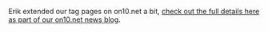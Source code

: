 Erik extended our tag pages on on10.net a bit, <a href="http://on10.net/Blogs/News/2013/" target="_blank" class="broken_link">check out the full details here as part of our on10.net news blog</a>.

&nbsp;